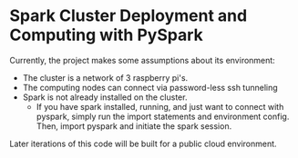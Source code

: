 # Spark Cluster Deployment and Computing with PySpark
Currently, the project makes some assumptions about its environment:
- The cluster is a network of 3 raspberry pi's.
- The computing nodes can connect via password-less ssh tunneling
- Spark is not already installed on the cluster.
    - If you have spark installed, running, and just want to connect with pyspark, simply run the import statements and environment config. Then, import pyspark and initiate the spark session.

Later iterations of this code will be built for a public cloud environment.
